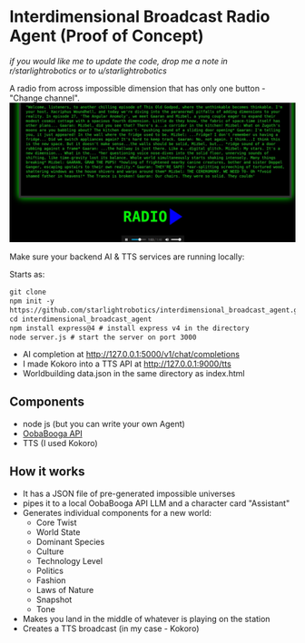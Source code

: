 # Interdimensional Broadcast Radio Agent (Proof of Concept)

*if you would like me to update the code, drop me a note in r/starlightrobotics or to u/starlightrobotics*

A radio from across impossible dimension that has only one button - "Change channel".
![Image](1.jpeg)

Make sure your backend AI & TTS services are running locally:

Starts as:
```
git clone 
npm init -y https://github.com/starlightrobotics/interdimensional_broadcast_agent.git
cd interdimensional_broadcast_agent
npm install express@4 # install express v4 in the directory
node server.js # start the server on port 3000
```

- AI completion at http://127.0.0.1:5000/v1/chat/completions
- I made Kokoro into a TTS API at http://127.0.0.1:9000/tts
- Worldbuilding data.json in the same directory as index.html

## Components
- node js (but you can write your own Agent)
- [OobaBooga API](https://github.com/oobabooga/text-generation-webui)
- TTS (I used Kokoro)

## How it works
- It has a JSON file of pre-generated impossible universes
- pipes it to a local OobaBooga API LLM and a character card "Assistant"
- Generates individual components for a new world:
  - Core Twist
  - World State
  - Dominant Species
  - Culture
  - Technology Level
  - Politics
  - Fashion
  - Laws of Nature
  - Snapshot
  - Tone
- Makes you land in the middle of whatever is playing on the station
- Creates a TTS broadcast (in my case - Kokoro)


